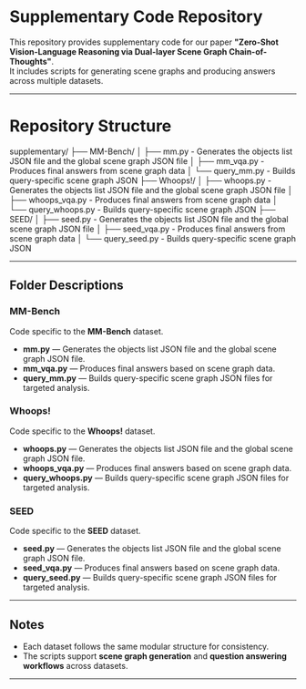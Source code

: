 # Supplementary Code Repository

This repository provides supplementary code for our paper **"Zero-Shot Vision-Language Reasoning via Dual-layer Scene Graph Chain-of-Thoughts"**.  
It includes scripts for generating scene graphs and producing answers across multiple datasets.

---

# Repository Structure

supplementary/
├── MM-Bench/
│   ├── mm.py           - Generates the objects list JSON file and the global scene graph JSON file
│   ├── mm_vqa.py       - Produces final answers from scene graph data
│   └── query_mm.py     - Builds query-specific scene graph JSON
├── Whoops!/
│   ├── whoops.py       - Generates the objects list JSON file and the global scene graph JSON file
│   ├── whoops_vqa.py   - Produces final answers from scene graph data
│   └── query_whoops.py - Builds query-specific scene graph JSON
├── SEED/
│   ├── seed.py         - Generates the objects list JSON file and the global scene graph JSON file
│   ├── seed_vqa.py     - Produces final answers from scene graph data
│   └── query_seed.py   - Builds query-specific scene graph JSON




---

## Folder Descriptions

### **MM-Bench**
Code specific to the **MM-Bench** dataset.  
- **mm.py** — Generates the objects list JSON file and the global scene graph JSON file.  
- **mm_vqa.py** — Produces final answers based on scene graph data.  
- **query_mm.py** — Builds query-specific scene graph JSON files for targeted analysis.  

### **Whoops!**
Code specific to the **Whoops!** dataset.  
- **whoops.py** — Generates the objects list JSON file and the global scene graph JSON file.  
- **whoops_vqa.py** — Produces final answers based on scene graph data.  
- **query_whoops.py** — Builds query-specific scene graph JSON files for targeted analysis.  

### **SEED**
Code specific to the **SEED** dataset.  
- **seed.py** — Generates the objects list JSON file and the global scene graph JSON file.  
- **seed_vqa.py** — Produces final answers based on scene graph data.  
- **query_seed.py** — Builds query-specific scene graph JSON files for targeted analysis.  

---

## Notes
- Each dataset follows the same modular structure for consistency.  
- The scripts support **scene graph generation** and **question answering workflows** across datasets.  

---


